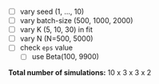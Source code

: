 - [ ] vary seed (1, ..., 10)
- [ ] vary batch-size (500, 1000, 2000)
- [ ] vary K (5, 10, 30) in fit
- [ ] vary N (N=500, 5000)
- [ ] check `eps` value
    - [ ] use Beta(100, 9900)

**Total number of simulations:** 10 x 3 x 3 x 2

